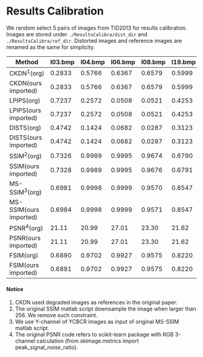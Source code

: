 # Results Calibration

We random select 5 pairs of images from TID2013 for results calibration. Images are stored under `./ResultsCalibra/dist_dir` and `./ResultsCalibra/ref_dir`. Distorted images and reference images are renamed as the same for simplicity.

| Method | I03.bmp | I04.bmp | I06.bmp | I08.bmp | I19.bmp |
| --- | --- | --- | --- | --- | --- |
| CKDN<sup>1</sup>(org) | 0.2833 | 0.5766 | 0.6367 | 0.6579 | 0.5999 |
| CKDN(ours imported) | 0.2833 | 0.5766 | 0.6367 | 0.6579 | 0.5999 |
| LPIPS(org) | 0.7237 | 0.2572 | 0.0508 | 0.0521 | 0.4253 |
| LPIPS(ours imported) | 0.7237 | 0.2572 | 0.0508 | 0.0521 | 0.4253 |
| DISTS(org) | 0.4742 | 0.1424 | 0.0682 | 0.0287 | 0.3123 |
| DISTS(ours imported) | 0.4742 | 0.1424 | 0.0682 | 0.0287 | 0.3123 |
| SSIM<sup>2</sup>(org) | 0.7326 | 0.9989 | 0.9995 | 0.9674 | 0.6790 |
| SSIM(ours imported) | 0.7328 | 0.9989 | 0.9995 | 0.9676 | 0.6791 |
| MS-SSIM<sup>3</sup>(org) | 0.6981 | 0.9998 | 0.9999 | 0.9570 | 0.8547 |
| MS-SSIM(ours imported) | 0.6984 | 0.9998 | 0.9999 | 0.9571 | 0.8547 |
| PSNR<sup>4</sup>(org) | 21.11 | 20.99 | 27.01 | 23.30 | 21.62 |
| PSNR(ours imported) | 21.11 | 20.99 | 27.01 | 23.30 | 21.62 |
| FSIM(org) | 0.6890 | 0.9702 | 0.9927 | 0.9575 | 0.8220 |
| FSIM(ours imported) | 0.6891 | 0.9702 | 0.9927 | 0.9575 | 0.8220 |

#### Notice
1. CKDN used degraded images as references in the original paper.
2. The original SSIM matlab script downsample the image when larger than 256. We remove such constraint. 
3. We use Y-channel of YCBCR images as input of original MS-SSIM matlab script.
4. The original PSNR code refers to scikit-learn package with RGB 3-channel calculation (from skimage.metrics import peak_signal_noise_ratio).
